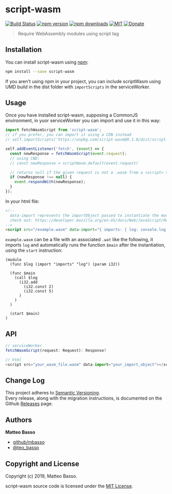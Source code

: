 # script-wasm

[![Build Status](https://travis-ci.org/mbasso/script-wasm.svg?branch=master)](https://travis-ci.org/mbasso/script-wasm)
[![npm version](https://img.shields.io/npm/v/script-wasm.svg)](https://www.npmjs.com/package/script-wasm)
[![npm downloads](https://img.shields.io/npm/dm/script-wasm.svg?maxAge=2592000)](https://www.npmjs.com/package/script-wasm)
[![MIT](https://img.shields.io/npm/l/script-wasm.svg)](https://github.com/mbasso/script-wasm/blob/master/LICENSE.md)
[![Donate](https://img.shields.io/badge/Donate-PayPal-green.svg)](https://paypal.me/BassoMatteo)

> Require WebAssembly modules using script tag

## Installation

You can install script-wasm using [npm](https://www.npmjs.com/package/script-wasm):

```bash
npm install --save script-wasm
```

If you aren't using npm in your project, you can include scriptWasm using UMD build in the dist folder with `importScripts` in the serviceWorker.

## Usage

Once you have installed script-wasm, supposing a CommonJS environment, in yuor serviceWorker you can import and use it in this way:

```js
import fetchWasmScript from 'script-wasm';
// if you prefer, you can import it using a CDN instead
// self.importScripts('https://unpkg.com/script-wasm@0.1.0/dist/script-wasm.min.js')

self.addEventListener('fetch', (event) => {
  const newResponse = fetchWasmScript(event.request);
  // using CND:
  // const newResponse = scriptWasm.default(event.request)

  // returns null if the given request is not a .wasm from a <script> tag
  if (newResponse !== null) {
    event.respondWith(newResponse);
  }
});
```

In your html file:

```html
<!--
  data-import represents the importObject passed to instantiate the module
  check out: https://developer.mozilla.org/en-US/docs/Web/JavaScript/Reference/Global_Objects/WebAssembly/instantiate
-->
<script src="/example.wasm" data-import="{ imports: { log: console.log } }"></script>
```

`example.wasm` can be a file with an associated `.wat` like the following, it imports `log` and automatically runs the function `$main` after the instantiation, using the `start` instruction:

```wat
(module
  (func $log (import "imports" "log") (param i32))

  (func $main
    (call $log
      (i32.add
        (i32.const 2)
        (i32.const 5)
      )
    )
  )

  (start $main)
)
```


## API

```js
// serviceWorker
fetchWasmScript(request: Request): Response?

// html
<script src="your_wasm_file.wasm" data-import="your_import_object"></script>
```

## Change Log

This project adheres to [Semantic Versioning](http://semver.org/).  
Every release, along with the migration instructions, is documented on the Github [Releases](https://github.com/mbasso/script-wasm/releases) page.

## Authors
**Matteo Basso**
- [github/mbasso](https://github.com/mbasso)
- [@teo_basso](https://twitter.com/teo_basso)

## Copyright and License
Copyright (c) 2019, Matteo Basso.

script-wasm source code is licensed under the [MIT License](https://github.com/mbasso/script-wasm/blob/master/LICENSE.md).
